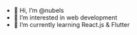 - 👋 Hi, I’m @nubels
- 👀 I’m interested in web development
- 🌱 I’m currently learning React.js & Flutter

<!---
nubels/nubels is a ✨ special ✨ repository because its `README.md` (this file) appears on your GitHub profile.
You can click the Preview link to take a look at your changes.
--->
